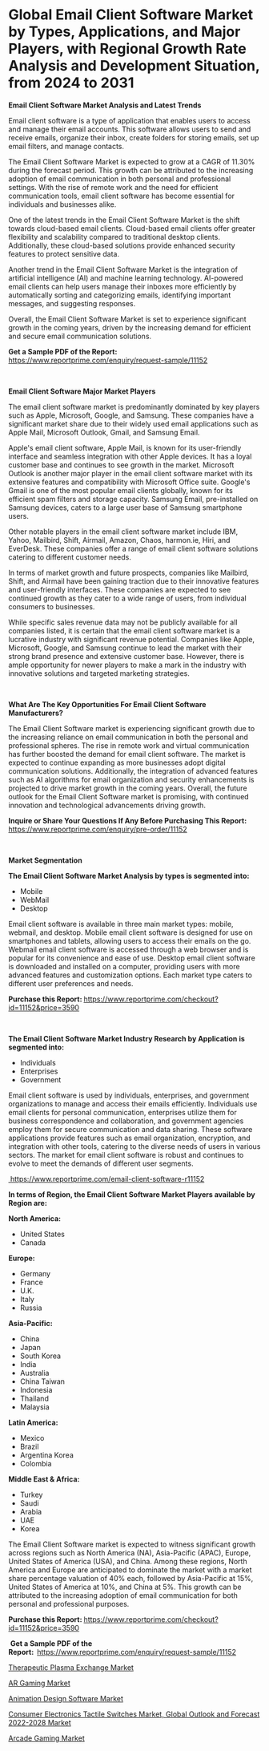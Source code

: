 <p><h1>Global Email Client Software Market by Types, Applications, and Major Players, with Regional Growth Rate Analysis and Development Situation, from 2024 to 2031</h1></p><p><strong>Email Client Software Market Analysis and Latest Trends</strong></p>
<p><p>Email client software is a type of application that enables users to access and manage their email accounts. This software allows users to send and receive emails, organize their inbox, create folders for storing emails, set up email filters, and manage contacts.</p><p>The Email Client Software Market is expected to grow at a CAGR of 11.30% during the forecast period. This growth can be attributed to the increasing adoption of email communication in both personal and professional settings. With the rise of remote work and the need for efficient communication tools, email client software has become essential for individuals and businesses alike.</p><p>One of the latest trends in the Email Client Software Market is the shift towards cloud-based email clients. Cloud-based email clients offer greater flexibility and scalability compared to traditional desktop clients. Additionally, these cloud-based solutions provide enhanced security features to protect sensitive data.</p><p>Another trend in the Email Client Software Market is the integration of artificial intelligence (AI) and machine learning technology. AI-powered email clients can help users manage their inboxes more efficiently by automatically sorting and categorizing emails, identifying important messages, and suggesting responses.</p><p>Overall, the Email Client Software Market is set to experience significant growth in the coming years, driven by the increasing demand for efficient and secure email communication solutions.</p></p>
<p><strong>Get a Sample PDF of the Report:&nbsp;</strong> <a href="https://www.reportprime.com/enquiry/request-sample/11152">https://www.reportprime.com/enquiry/request-sample/11152</a></p>
<p>&nbsp;</p>
<p><strong>Email Client Software Major Market Players</strong></p>
<p><p>The email client software market is predominantly dominated by key players such as Apple, Microsoft, Google, and Samsung. These companies have a significant market share due to their widely used email applications such as Apple Mail, Microsoft Outlook, Gmail, and Samsung Email. </p><p>Apple's email client software, Apple Mail, is known for its user-friendly interface and seamless integration with other Apple devices. It has a loyal customer base and continues to see growth in the market. Microsoft Outlook is another major player in the email client software market with its extensive features and compatibility with Microsoft Office suite. Google's Gmail is one of the most popular email clients globally, known for its efficient spam filters and storage capacity. Samsung Email, pre-installed on Samsung devices, caters to a large user base of Samsung smartphone users.</p><p>Other notable players in the email client software market include IBM, Yahoo, Mailbird, Shift, Airmail, Amazon, Chaos, harmon.ie, Hiri, and EverDesk. These companies offer a range of email client software solutions catering to different customer needs.</p><p>In terms of market growth and future prospects, companies like Mailbird, Shift, and Airmail have been gaining traction due to their innovative features and user-friendly interfaces. These companies are expected to see continued growth as they cater to a wide range of users, from individual consumers to businesses.</p><p>While specific sales revenue data may not be publicly available for all companies listed, it is certain that the email client software market is a lucrative industry with significant revenue potential. Companies like Apple, Microsoft, Google, and Samsung continue to lead the market with their strong brand presence and extensive customer base. However, there is ample opportunity for newer players to make a mark in the industry with innovative solutions and targeted marketing strategies.</p></p>
<p>&nbsp;</p>
<p><strong>What Are The Key Opportunities For Email Client Software Manufacturers?</strong></p>
<p><p>The Email Client Software market is experiencing significant growth due to the increasing reliance on email communication in both the personal and professional spheres. The rise in remote work and virtual communication has further boosted the demand for email client software. The market is expected to continue expanding as more businesses adopt digital communication solutions. Additionally, the integration of advanced features such as AI algorithms for email organization and security enhancements is projected to drive market growth in the coming years. Overall, the future outlook for the Email Client Software market is promising, with continued innovation and technological advancements driving growth.</p></p>
<p><strong>Inquire or Share Your Questions If Any Before Purchasing This Report:</strong> <a href="https://www.reportprime.com/enquiry/pre-order/11152">https://www.reportprime.com/enquiry/pre-order/11152</a></p>
<p>&nbsp;</p>
<p><strong>Market Segmentation</strong></p>
<p><strong>The Email Client Software Market Analysis by types is segmented into:</strong></p>
<p><ul><li>Mobile</li><li>WebMail</li><li>Desktop</li></ul></p>
<p><p>Email client software is available in three main market types: mobile, webmail, and desktop. Mobile email client software is designed for use on smartphones and tablets, allowing users to access their emails on the go. Webmail email client software is accessed through a web browser and is popular for its convenience and ease of use. Desktop email client software is downloaded and installed on a computer, providing users with more advanced features and customization options. Each market type caters to different user preferences and needs.</p></p>
<p><strong>Purchase this Report:&nbsp;</strong><a href="https://www.reportprime.com/checkout?id=11152&price=3590">https://www.reportprime.com/checkout?id=11152&price=3590</a></p>
<p>&nbsp;</p>
<p><strong>The Email Client Software Market Industry Research by Application is segmented into:</strong></p>
<p><ul><li>Individuals</li><li>Enterprises</li><li>Government</li></ul></p>
<p><p>Email client software is used by individuals, enterprises, and government organizations to manage and access their emails efficiently. Individuals use email clients for personal communication, enterprises utilize them for business correspondence and collaboration, and government agencies employ them for secure communication and data sharing. These software applications provide features such as email organization, encryption, and integration with other tools, catering to the diverse needs of users in various sectors. The market for email client software is robust and continues to evolve to meet the demands of different user segments.</p></p>
<p><a href="https://www.reportprime.com/email-client-software-r11152">&nbsp;https://www.reportprime.com/email-client-software-r11152</a></p>
<p><strong>In terms of Region, the Email Client Software Market Players available by Region are:</strong></p>
<p>
    <p> <strong> North America: </strong>
        <ul>
            <li>United States</li>
            <li>Canada</li>
        </ul>
        </p> 
    <p> <strong> Europe: </strong>
        <ul>
            <li>Germany</li>
            <li>France</li>
            <li>U.K.</li>
            <li>Italy</li>
            <li>Russia</li>
        </ul>
        </p> 
    <p> <strong> Asia-Pacific: </strong>
        <ul>
            <li>China</li>
            <li>Japan</li>
            <li>South Korea</li>
            <li>India</li>
            <li>Australia</li>
            <li>China Taiwan</li>
            <li>Indonesia</li>
            <li>Thailand</li>
            <li>Malaysia</li>
        </ul>
        </p> 
    <p> <strong> Latin America: </strong>
        <ul>
            <li>Mexico</li>
            <li>Brazil</li>
            <li>Argentina Korea</li>
            <li>Colombia</li>
        </ul>
        </p> 
    <p> <strong> Middle East & Africa: </strong>
        <ul>
            <li>Turkey</li>
            <li>Saudi</li>
            <li>Arabia</li>
            <li>UAE</li>
            <li>Korea</li>
        </ul>
    </p>
    </p>
<p><p>The Email Client Software market is expected to witness significant growth across regions such as North America (NA), Asia-Pacific (APAC), Europe, United States of America (USA), and China. Among these regions, North America and Europe are anticipated to dominate the market with a market share percentage valuation of 40% each, followed by Asia-Pacific at 15%, United States of America at 10%, and China at 5%. This growth can be attributed to the increasing adoption of email communication for both personal and professional purposes.</p></p>
<p><strong>Purchase this Report: </strong><a href="https://www.reportprime.com/checkout?id=11152&price=3590">https://www.reportprime.com/checkout?id=11152&price=3590</a></p>
<p>&nbsp;<strong>Get a Sample PDF of the Report:&nbsp;&nbsp;</strong><a href="https://www.reportprime.com/enquiry/request-sample/11152">https://www.reportprime.com/enquiry/request-sample/11152</a></p>
<p><strong></strong></p>
<p><p><a href="https://github.com/prosalinda88/Market-Research-Report-List-6/blob/main/therapeutic-plasma-exchange-market.md">Therapeutic Plasma Exchange Market</a></p><p><a href="https://github.com/globismark/Market-Research-Report-List-5/blob/main/ar-gaming-market.md">AR Gaming Market</a></p><p><a href="https://github.com/NorbertYates/Market-Research-Report-List-6/blob/main/animation-design-software-market.md">Animation Design Software Market</a></p><p><a href="https://issuu.com/reportprime-2/docs/consumer-electronics-tactile-switch_535d390a26a228">Consumer Electronics Tactile Switches Market, Global Outlook and Forecast 2022-2028 Market</a></p><p><a href="https://github.com/susanjprice2023/Market-Research-Report-List-2/blob/main/arcade-gaming-market.md">Arcade Gaming Market</a></p></p>